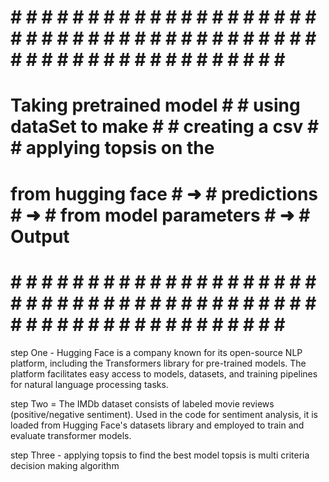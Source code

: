 # # # # # # # # # # # # # # #                 # # # # # # # # # # # # # # #                 # # # # # # # # # # # # # # #            # # # # # # # # # # # # # # # 
# Taking pretrained model   #                 #   using  dataSet to make  #                 #   creating a csv          #            #   applying topsis on the  #
# from hugging face         #         ➜      #   predictions             #          ➜     #    from model parameters  #      ➜     #   Output                  #
# # # # # # # # # # # # # # #                 # # # # # # # # # # # # # # #                 # # # # # # # # # # # # # # #             # # # # # # # # # # # # # # # 



step One - Hugging Face is a company known for its open-source NLP platform, including the Transformers library for pre-trained models.
The platform facilitates easy access to models, datasets, and training pipelines for natural language processing tasks.

step Two = 
The IMDb dataset consists of labeled movie reviews (positive/negative sentiment). Used in the code for sentiment analysis,
it is loaded from Hugging Face's datasets library and employed to train and evaluate transformer models.

step Three - 
applying topsis to find the best model
topsis is multi criteria decision making algorithm
